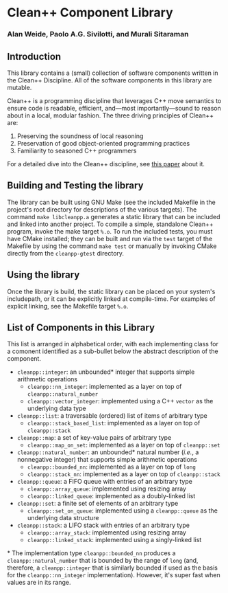 # Clean++ Component Library
### Alan Weide, Paolo A.G. Sivilotti, and Murali Sitaraman

## Introduction

This library contains a (small) collection of software components written in the Clean++ Discipline.
All of the software components in this library are mutable.

Clean++ is a programming discipline that leverages C++ move semantics to ensure code is readable, efficient, and—most importantly—sound to reason about in a local, modular fashion.
The three driving principles of Clean++ are:

1. Preserving the soundness of local reasoning
2. Preservation of good object-oriented programming practices
3. Familiarity to seasoned C++ programmers

For a detailed dive into the Clean++ discipline, see [this paper][paper link] about it.

## Building and Testing the library

The library can be built using GNU Make (see the included Makefile in the project's root directory for descriptions of the various targets).
The command `make libcleanpp.a` generates a static library that can be included and linked into another project.
To compile a simple, standalone Clean++ program, invoke the make target `%.o`. 
To run the included tests, you must have CMake installed; they can be built and run via the `test` target of the Makefile by using the command `make test` or manually by invoking CMake directly from the `cleanpp-gtest` directory.

## Using the library

Once the library is build, the static library can be placed on your system's includepath, or it can be explicitly linked at compile-time.
For examples of explicit linking, see the Makefile target `%.o`.

## List of Components in this Library

This list is arranged in alphabetical order, with each implementing class for a comonent identified as a sub-bullet below the abstract description of the component.

* `cleanpp::integer`: an unbounded* integer that supports simple arithmetic operations
    - `cleanpp::nn_integer`: implemented as a layer on top of `cleanpp::natural_number`
	- `cleanpp::vector_integer`: implemented using a C++ `vector` as the underlying data type
* `cleanpp::list`: a traversable (ordered) list of items of arbitrary type
	- `cleanpp::stack_based_list`: implemented as a layer on top of `cleanpp::stack`
* `cleanpp::map`: a set of key-value pairs of arbitrary type
	- `cleanpp::map_on_set`: implemented as a layer on top of `cleanpp::set`
* `cleanpp::natural_number`: an unbounded* natural number (*i.e.*, a nonnegative integer) that supports simple arithmetic operations
	- `cleanpp::bounded_nn`: implemented as a layer on top of `long`
	- `cleanpp::stack_nn`: implemented as a layer on top of `cleanpp::stack`
* `cleanpp::queue`: a FIFO queue with entries of an arbitrary type
	- `cleanpp::array_queue`: implemented using resizing array
	- `cleanpp::linked_queue`: implemented as a doubly-linked list
* `cleanpp::set`: a finite set of elements of an arbitrary type
	- `cleanpp::set_on_queue`: implemented using a `cleanpp::queue` as the underlying data structure
* `cleanpp::stack`: a LIFO stack with entries of an arbitrary type
	- `cleanpp::array_stack`: implemented using resizing array
	- `cleanpp::linked_stack`: implemented using a singly-linked list

\* The implementation type `cleanpp::bounded_nn` produces a `cleanpp::natural_number` that is bounded by the range of `long` (and, therefore, a `cleanpp::integer` that is similarly bounded if used as the basis for the `cleanpp::nn_integer` implementation). 
However, it's super fast when values are in its range.

[paper link]: tbd